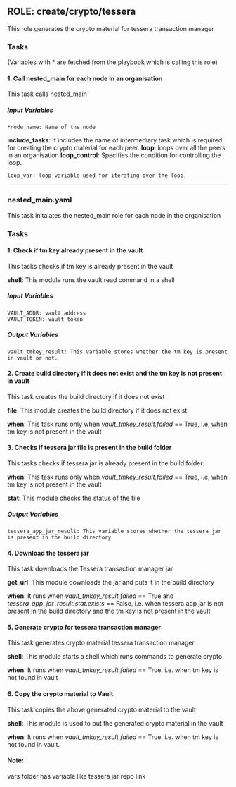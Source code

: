 ## ROLE: create/crypto/tessera
This role generates the crypto material for tessera transaction manager

### Tasks
(Variables with * are fetched from the playbook which is calling this role)
#### 1. Call nested_main for each node in an organisation
This task calls nested_main
##### Input Variables
    *node_name: Name of the node
**include_tasks**: It includes the name of intermediary task which is required for creating the crypto material for each peer.
**loop**: loops over all the peers in an organisation
**loop_control**: Specifies the condition for controlling the loop.

    loop_var: loop variable used for iterating over the loop.

---------------

### nested_main.yaml
This task initaiates the nested_main role for each node in the organisation
### Tasks
#### 1. Check if tm key already present in the vault
This tasks checks if tm key is already present in the vault

**shell**: This module runs the vault read command in a shell

##### Input Variables

    VAULT_ADDR: vault address
    VAULT_TOKEN: vault token

##### Output Variables

    vault_tmkey_result: This variable stores whether the tm key is present in vault or not.

#### 2. Create build directory if it does not exist and the tm key is not present in vault
This task creates the build directory if it does not exist

**file**: This module creates the build directory if it does not exist  

**when**: This task runs only when *vault_tmkey_result.failed* == True, i.e, when tm key is not present in the vault  

#### 3. Checks if tessera jar file is present in the build folder
This tasks checks if tessera jar is already present in the build folder.  

**when**: This task runs only when *vault_tmkey_result.failed* == True, i.e, when tm key is not present in the vault  

**stat**: This module checks the status of the file

##### Output Variables

    tessera_app_jar_result: This variable stores whether the tessera jar is present in the build directory

#### 4. Download the tessera jar
This task downloads the Tessera transaction manager jar

**get_url**: This module downloads the jar and puts it in the build directory

**when**: It runs when *vault_tmkey_result.failed* == True and *tessera_app_jar_result.stat.exists* == False, i.e. when tessera app jar is not present in the build directory and the tm key is not present in the vault

#### 5. Generate crypto for tessera transaction manager
This task generates crypto material tessera transaction manager

**shell**: This module starts a shell which runs commands to generate crypto


**when**: It runs when *vault_tmkey_result.failed* == True, i.e. when tm key is not found in vault

#### 6. Copy the crypto material to Vault
This task copies the above generated crypto material to the vault

**shell**: This module is used to put the generated crypto material in the vault

**when**: It runs when *vault_tmkey_result.failed* == True, i.e. when tm key is not found in vault.

#### Note: 
vars folder has variable like tessera jar repo link
